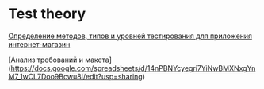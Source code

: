 # Test theory


[Определение методов, типов и уровней тестирования для приложения интернет-магазин](https://docs.google.com/spreadsheets/d/1A4ZOxQc7xWNXYER5lJmTKGAPhKcXLUqFtRGZdstz4gU/edit?usp=sharing)

[Анализ требований и макета]
(https://docs.google.com/spreadsheets/d/14nPBNYcyegri7YiNwBMXNxgYnM7_1wCL7Doo9Bcwu8I/edit?usp=sharing)
